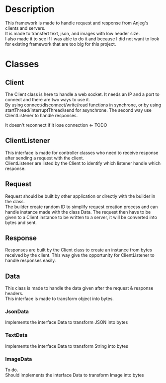 # Description

This framework is made to handle request and response from Anjeg's clients and servers. \
It is made to transfert text, json, and images with low header size. \
I also made it to see if I was able to do it and because I did not want to look for existing framework that are too big for this project.

# Classes

## Client

The Client class is here to handle a web socket. It needs an IP and a port to connect and there are two ways to use it. \
By using connect/disconnect/write/read functions in synchrone, or by using startThread/interruptThread/send for asynchrone. The second way use ClientListener to handle responses.

It doesn't reconnect if it lose connection <- TODO

## ClientListener

This interface is made for controller classes who need to receive response after sending a request with the client. \
ClientListener are listed by the Client to identify which listener handle which response.

## Request

Request should be built by other application or directly with the builder in the class. \
The builder create random ID to simplify request creation process and can handle instance made with the class Data.
The request then have to be given to a Client instance to be written to a server, it will be converted into bytes and sent.

## Response

Responses are built by the Client class to create an instance from bytes received by the client.
This way give the opportunity for ClientListener to handle responses easily.

## Data

This class is made to handle the data given after the request & response headers. \
This interface is made to transform object into bytes.

### JsonData

Implements the interface Data to transform JSON into bytes

### TextData

Implements the interface Data to transform String into bytes

### ImageData

To do. \
Should implements the interface Data to transform Image into bytes